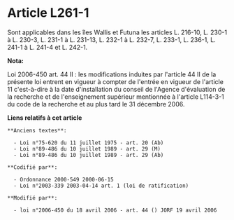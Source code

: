 # Article L261-1

Sont applicables dans les îles Wallis et Futuna les articles L. 216-10, L. 230-1 à L. 230-3, L. 231-1 à L. 231-13, L. 232-1 à
L. 232-7, L. 233-1, L. 236-1, L. 241-1 à L. 241-4 et L. 242-1.

**Nota:**

Loi 2006-450 art. 44 II : les modifications induites par l'article 44 II de la présente loi entrent en vigueur à compter de
l'entrée en vigueur de l'article 11 c'est-à-dire à la date d'installation du conseil de l'Agence d'évaluation de la recherche
et de l'enseignement supérieur mentionnée à l'article L114-3-1 du code de la recherche et au plus tard le 31 décembre 2006.

**Liens relatifs à cet article**

	**Anciens textes**:

	  - Loi n°75-620 du 11 juillet 1975 - art. 20 (Ab)
	  - Loi n°89-486 du 10 juillet 1989 - art. 29 (M)
	  - Loi n°89-486 du 10 juillet 1989 - art. 29 (Ab)

	**Codifié par**:

	  - Ordonnance 2000-549 2000-06-15
	  - Loi n°2003-339 2003-04-14 art. 1 (loi de ratification)

	**Modifié par**:

	  - loi n°2006-450 du 18 avril 2006 - art. 44 () JORF 19 avril 2006
